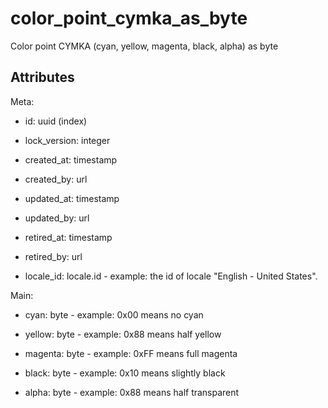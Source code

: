 # color_point_cymka_as_byte


Color point CYMKA (cyan, yellow, magenta, black, alpha) as byte


## Attributes

Meta:

  * id: uuid (index)

  * lock_version: integer

  * created_at: timestamp

  * created_by: url

  * updated_at: timestamp

  * updated_by: url

  * retired_at: timestamp

  * retired_by: url

  * locale_id: locale.id - example: the id of locale "English - United States".

Main:

  * cyan: byte - example: 0x00 means no cyan

  * yellow: byte - example: 0x88 means half yellow

  * magenta: byte - example: 0xFF means full magenta

  * black: byte - example: 0x10 means slightly black

  * alpha: byte - example: 0x88 means half transparent

